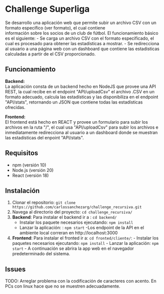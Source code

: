 # Challenge Superliga

Se desarrollo una aplicación web que permite subir un archivo CSV con un formato específico (ver formato), el cual contiene  
información sobre los socios de un club de fútbol. El funcionamiento básico es el siguiente:
    - Se carga un archivo CSV con el formato especificado, el cual es procesado para obtener las estadísticas a mostrar.
    - Se redirecciona al usuario a una página web con un dashboard que contiene las estadisticas calculadas
      a partir de el CSV proporcionado. 

## Funcionamiento

**Backend:**   
La aplicación consta de un backend hecho en NodeJS que provee una API REST, la cual recibe en el endpoint "API/uploadCsv" el archivo .CSV en un formato adecuado, calcula las estadísticas y las disponibiliza en el endpoint "API/stats", retornando un JSON que contiene todas las estadísticas ofrecidas.

**Frontend:**   
El frontend está hecho en REACT y provee un formulario para subir los archivos en la ruta "/", el cual usa "API/uploadCsv"  para subir los archivos e inmediatamente redirecciona al usuario a un dashboard donde se muestran las estadísticas del enpoint "API/stats".  

## Requisitos

- npm (versión 10)
- Node.js (versión 20)
- React (versión 18)

## Instalación

1. Clonar el repositorio: `git clone https://github.com/carlossanchezarg/challenge_recursiva.git`
2. Navega al directorio del proyecto: `cd challenge_recursiva/`
3. **Backend**: Para instalar el backend ir a : `cd backend/`
    - Instalar los paquete necesarios ejecutando: `npm install`
    - Lanzar la aplicación: : `npm start`
    -Los endpoint de la API en el ambiente local correran en http://localhost:3000
3. **Frontend**: Para instalar el fronted ir a: `cd fronted/cliente/`:
       - Instalar los paquetes necesarios ejecutando: `npm install`
       - Lanzar la aplicación: `npm start`
       - A continuación se abrira la app web en el navegador predeterminado del sistema.


## Issues

TODO: Arreglar problema con la codificación de caracteres con acento. En PCs con linux hace que no se muestren adecuadamente.